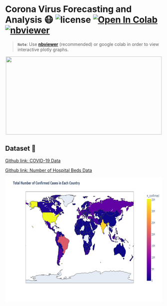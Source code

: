 # Corona Virus Forecasting and Analysis 😷 ![license](https://img.shields.io/github/license/Pegah-Ardehkhani/Corona-Virus-Forcasting-and-Analysis.svg) <a href="https://colab.research.google.com/drive/1PGUkvmC0KyATxnwTIL7ZTmRosd7ddJ7V?usp=sharing" target="_parent\"><img src="https://colab.research.google.com/assets/colab-badge.svg" alt="Open In Colab"/></a> [![nbviewer](https://img.shields.io/badge/render-nbviewer-orange.svg)](https://nbviewer.org/github/Pegah-Ardehkhani/Corona-Virus-Forcasting-and-Analysis/blob/main/Corona%20Virus%20Forcasting%20and%20Analysis.ipynb)

> **`Note`**: Use [**nbviewer**](https://nbviewer.org/github/Pegah-Ardehkhani/Corona-Virus-Forcasting-and-Analysis/blob/main/Corona%20Virus%20Forcasting%20and%20Analysis.ipynb) (recommended) or google colab in order to view interactive plotly graphs.

<p align="center">
  <img width="500" height="250" src="https://www.ukemed.com/assets/Files/Images/Corona.gif">
</p>

## Dataset 📔

[Github link: COVID-19 Data](https://github.com/CSSEGISandData/COVID-19)

[Github link: Number of Hospital Beds Data](https://github.com/yzereh/Number-of-hospital-beds-/blob/master/n_of_hosp_beds.csv)

<p align="center">
  <img width="800" height="400" src="https://github.com/Pegah-Ardehkhani/Corona-Virus-Forcasting-and-Analysis/blob/main/Total%20Number%20of%20Confirmed%20Cases%20in%20Each%20Country.png">
</p>

